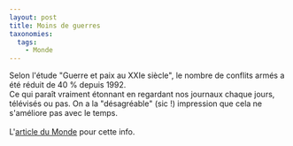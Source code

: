 ```yaml
---
layout: post
title: Moins de guerres
taxonomies: 
  tags: 
    - Monde
---
```

Selon l'étude "Guerre et paix au XXIe siècle", le nombre de conflits armés a été réduit de 40 % depuis 1992.<br />
Ce qui paraît vraiment étonnant en regardant nos journaux chaque jours, télévisés ou pas. On a la "désagréable" (sic !) impression que cela ne s'améliore pas avec le temps.<br />
<br />
L'<a href="http://www.lemonde.fr/web/article/0,1-0@2-3220,36-700474@51-700625,0.html">article du Monde</a> pour cette info.
